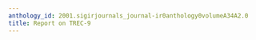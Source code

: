 ```yaml
---
anthology_id: 2001.sigirjournals_journal-ir0anthology0volumeA34A2.0
title: Report on TREC-9
---
```

